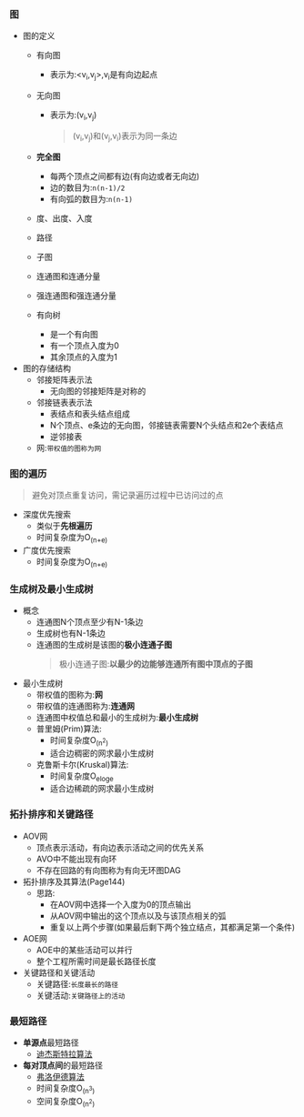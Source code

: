### 图
  + 图的定义
    + 有向图
      + 表示为:<v<sub>i</sub>,v<sub>j</sub>>,v<sub>i</sub>是有向边起点
    + 无向图
      + 表示为:(v<sub>i</sub>,v<sub>j</sub>)
        > (v<sub>i</sub>,v<sub>j</sub>)和(v<sub>j</sub>,v<sub>i</sub>)表示为同一条边
    + **完全图**
      + 每两个顶点之间都有边(有向边或者无向边)
      + 边的数目为:`n(n-1)/2`
      + 有向弧的数目为:`n(n-1)`
    + 度、出度、入度
    + 路径
    + 子图
    + 连通图和连通分量
    + 强连通图和强连通分量
    
    + 有向树
      + 是一个有向图
      + 有一个顶点入度为0
      + 其余顶点的入度为1
  + 图的存储结构
    + 邻接矩阵表示法
      + 无向图的邻接矩阵是对称的
    + 邻接链表表示法
      + 表结点和表头结点组成
      + N个顶点、e条边的无向图，邻接链表需要N个头结点和2e个表结点
      + 逆邻接表
    + 网:`带权值的图称为网`
### 图的遍历
  > 避免对顶点重复访问，需记录遍历过程中已访问过的点
  + 深度优先搜索
    + 类似于**先根遍历**
    + 时间复杂度为O<sub>(n+e)</sub>
  + 广度优先搜索
    + 时间复杂度为O<sub>(n+e)</sub>
### 生成树及最小生成树
  + 概念
    + 连通图N个顶点至少有N-1条边
    + 生成树也有N-1条边
    + 连通图的生成树是该图的**极小连通子图**
      > 极小连通子图:**以最少的边能够连通所有图中顶点的子图**
  + 最小生成树
    + 带权值的图称为:**网**
    + 带权值的连通图称为:**连通网**
    + 连通图中权值总和最小的生成树为:**最小生成树**
    + 普里姆(Prim)算法:
      + 时间复杂度O<sub>(n<sup>2</sup>)</sub>
      + 适合边稠密的网求最小生成树
    + 克鲁斯卡尔(Kruskal)算法:
      + 时间复杂度O<sub>eloge</sub>
      + 适合边稀疏的网求最小生成树
### 拓扑排序和关键路径
  + AOV网
    + 顶点表示活动，有向边表示活动之间的优先关系
    + AVO中不能出现有向环
    + 不存在回路的有向图称为有向无环图DAG
  + 拓扑排序及其算法(Page144)
    + 思路:
      + 在AOV网中选择一个入度为0的顶点输出
      + 从AOV网中输出的这个顶点以及与该顶点相关的弧
      + 重复以上两个步骤(如果最后剩下两个独立结点，其都满足第一个条件)
  + AOE网
    + AOE中的某些活动可以并行
    + 整个工程所需时间是最长路径长度
  + 关键路径和关键活动
    + 关键路径:`长度最长的路径`
    + 关键活动:`关键路径上的活动`
### 最短路径
  + **单源点**最短路径
    + [迪杰斯特拉算法](https://blog.csdn.net/heroacool/article/details/51014824)
  + **每对顶点间**的最短路径
    + [弗洛伊德算法](https://www.jianshu.com/p/f828ebd17808)
    + 时间复杂度O<sub>(n<sup>3</sup>)</sub>
    + 空间复杂度O<sub>(n<sup>2</sup>)</sub>

